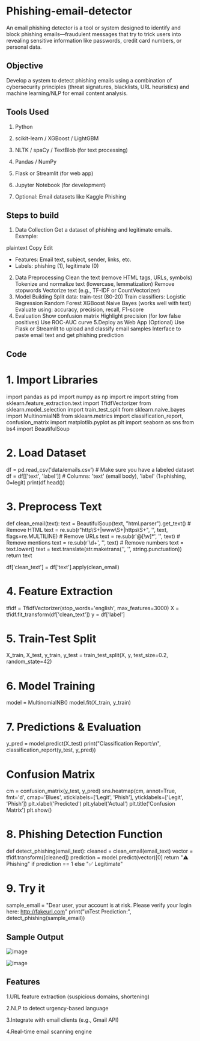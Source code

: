 # Phishing-email-detector
An email phishing detector is a tool or system designed to identify and block phishing emails—fraudulent messages that try to trick users into revealing sensitive information like passwords, credit card numbers, or personal data.

## Objective
Develop a system to detect phishing emails using a combination of cybersecurity principles (threat signatures, blacklists, URL heuristics) and machine learning/NLP for email content analysis.

## Tools Used
1. Python

2. scikit-learn / XGBoost / LightGBM

3. NLTK / spaCy / TextBlob (for text processing)

4. Pandas / NumPy

5. Flask or Streamlit (for web app)

6. Jupyter Notebook (for development)

7. Optional: Email datasets like Kaggle Phishing

## Steps to build
1. Data Collection
Get a dataset of phishing and legitimate emails. Example:

plaintext
Copy
Edit
- Features: Email text, subject, sender, links, etc.
- Labels: phishing (1), legitimate (0)
2. Data Preprocessing
Clean the text (remove HTML tags, URLs, symbols)
Tokenize and normalize text (lowercase, lemmatization)
Remove stopwords
Vectorize text (e.g., TF-IDF or CountVectorizer)
3. Model Building
Split data: train-test (80-20)
Train classifiers:
Logistic Regression
Random Forest
XGBoost
Naive Bayes (works well with text)
Evaluate using: accuracy, precision, recall, F1-score
4. Evaluation
Show confusion matrix
Highlight precision (for low false positives)
Use ROC-AUC curve
5.Deploy as Web App (Optional)
Use Flask or Streamlit to upload and classify email samples
Interface to paste email text and get phishing prediction
## Code
# 1. Import Libraries
import pandas as pd
import numpy as np
import re
import string
from sklearn.feature_extraction.text import TfidfVectorizer
from sklearn.model_selection import train_test_split
from sklearn.naive_bayes import MultinomialNB
from sklearn.metrics import classification_report, confusion_matrix
import matplotlib.pyplot as plt
import seaborn as sns
from bs4 import BeautifulSoup

# 2. Load Dataset
df = pd.read_csv('data/emails.csv')  # Make sure you have a labeled dataset
df = df[['text', 'label']]  # Columns: 'text' (email body), 'label' (1=phishing, 0=legit)
print(df.head())

# 3. Preprocess Text
def clean_email(text):
    text = BeautifulSoup(text, "html.parser").get_text()  # Remove HTML
    text = re.sub(r"http\S+|www\S+|https\S+", '', text, flags=re.MULTILINE)  # Remove URLs
    text = re.sub(r'\@[\w]*', '', text)  # Remove mentions
    text = re.sub(r'\d+', '', text)  # Remove numbers
    text = text.lower()
    text = text.translate(str.maketrans('', '', string.punctuation))
    return text

df['clean_text'] = df['text'].apply(clean_email)

# 4. Feature Extraction
tfidf = TfidfVectorizer(stop_words='english', max_features=3000)
X = tfidf.fit_transform(df['clean_text'])
y = df['label']

# 5. Train-Test Split
X_train, X_test, y_train, y_test = train_test_split(X, y, test_size=0.2, random_state=42)

# 6. Model Training
model = MultinomialNB()
model.fit(X_train, y_train)

# 7. Predictions & Evaluation
y_pred = model.predict(X_test)
print("Classification Report:\n", classification_report(y_test, y_pred))

# Confusion Matrix
cm = confusion_matrix(y_test, y_pred)
sns.heatmap(cm, annot=True, fmt='d', cmap='Blues', xticklabels=['Legit', 'Phish'], yticklabels=['Legit', 'Phish'])
plt.xlabel('Predicted')
plt.ylabel('Actual')
plt.title('Confusion Matrix')
plt.show()

# 8. Phishing Detection Function
def detect_phishing(email_text):
    cleaned = clean_email(email_text)
    vector = tfidf.transform([cleaned])
    prediction = model.predict(vector)[0]
    return "⚠️ Phishing" if prediction == 1 else "✅ Legitimate"

# 9. Try it
sample_email = "Dear user, your account is at risk. Please verify your login here: http://fakeurl.com"
print("\nTest Prediction:", detect_phishing(sample_email))

##  Sample Output

![image](https://github.com/user-attachments/assets/28db59e7-94d7-45b6-a77a-9da4b4f75a91)

![image](https://github.com/user-attachments/assets/dd453db6-61b5-4457-9328-eb6b7596a783)


## Features

1.URL feature extraction (suspicious domains, shortening)

2.NLP to detect urgency-based language

3.Integrate with email clients (e.g., Gmail API)

4.Real-time email scanning engine





